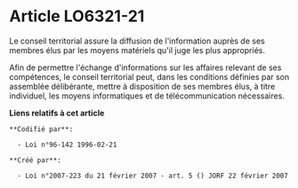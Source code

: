 # Article LO6321-21

Le conseil territorial assure la diffusion de l'information auprès de ses membres élus par les moyens matériels qu'il juge
les plus appropriés.

Afin de permettre l'échange d'informations sur les affaires relevant de ses compétences, le conseil territorial peut, dans
les conditions définies par son assemblée délibérante, mettre à disposition de ses membres élus, à titre individuel, les
moyens informatiques et de télécommunication nécessaires.

**Liens relatifs à cet article**

	**Codifié par**:

	  - Loi n°96-142 1996-02-21

	**Créé par**:

	  - Loi n°2007-223 du 21 février 2007 - art. 5 () JORF 22 février 2007
